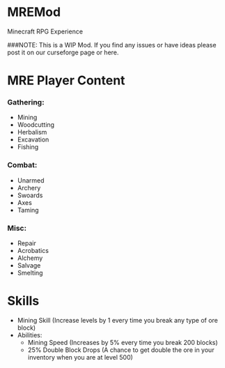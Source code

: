 # MREMod
 Minecraft RPG Experience
 
###NOTE: This is a WIP Mod. If you find any issues or have ideas please post it on our curseforge page or here.
 
# MRE Player Content
 
 ### Gathering: 
 - Mining
 - Woodcutting
 -  Herbalism
 -  Excavation
 -  Fishing
 
 ### Combat: 
 - Unarmed
 - Archery
 - Swoards
 - Axes
 - Taming
 
 ### Misc:
 - Repair
 - Acrobatics
 - Alchemy
 - Salvage
 - Smelting

# Skills

- Mining Skill (Increase levels by 1 every time you break any type of ore block)
- Abilities: 
  -  Mining Speed (Increases by 5% every time you break 200 blocks)
  -  25% Double Block Drops (A chance to get double the ore in your inventory when you are at level 500)

